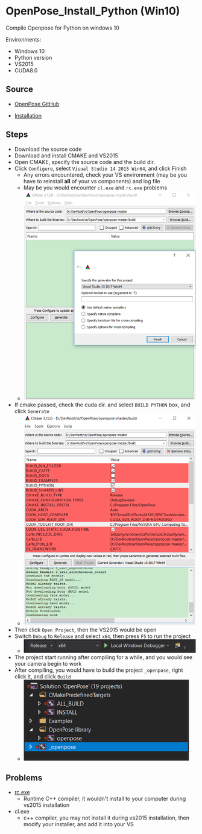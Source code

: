 # OpenPose_Install_Python (Win10)

Compile Openpose for Python on windows 10

Environments:

- Windows 10
- Python version
- VS2015
- CUDA8.0

## Source

- [OpenPose GitHub](https://github.com/CMU-Perceptual-Computing-Lab/openpose)

- [Installation](https://github.com/CMU-Perceptual-Computing-Lab/openpose/blob/master/doc/installation.md)

## Steps
- Download the source code
- Download and install CMAKE and VS2015
- Open CMAKE, specify the source code and the build dir.
- Click `Configure`, select `Visual Studio 14 2015 Win64`, and click Finish
  - Any errors encountered, check your VS environment (may be you have to reinstall **all** of your vs components) and log file
  - May be you would encounter `cl.exe` and `rc.exe` problems
  - ![cmake01](https://github.com/giker17/OpenPose_Install_Python/blob/master/openpose_install00.PNG)
- If cmake passed, check the cuda dir. and select `BUILD PYTHON` box, and click `Generate`
  - ![cmake02](https://github.com/giker17/OpenPose_Install_Python/blob/master/openpose_install01.PNG)
- Then click `Open Project`, then the VS2015 would be open
- Switch `Debug` to `Release` and select `x64`, then press `F5` to run the project
  - ![vs01](https://github.com/giker17/OpenPose_Install_Python/blob/master/openpose_install02.PNG)
- The project start running after compiling for a while, and you would see your camera begin to work
- After compiling, you would have to build the project `_openpose`, right click it, and click `Build`
  - ![vs02](https://github.com/giker17/OpenPose_Install_Python/blob/master/openpose_install03.PNG)


## Problems
- [rc.exe](https://stackoverflow.com/questions/14372706/visual-studio-cant-build-due-to-rc-exe)
  - Runtime C++ compiler, it wouldn't install to your computer during vs2015 installation
- cl.exe
  - c++ compiler, you may not install it during vs2015 installation, then modify your installer, and add it into your VS

